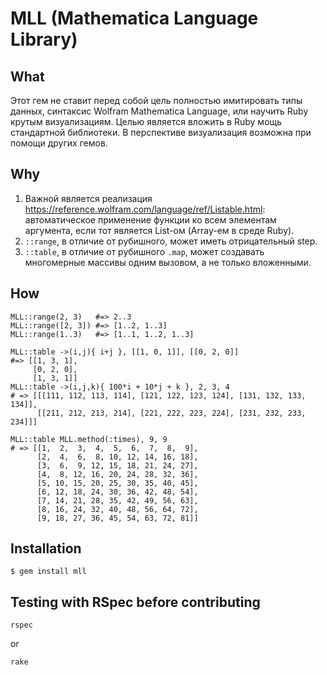 # MLL (Mathematica Language Library)

## What

Этот гем не ставит перед собой цель полностью имитировать типы данных, синтаксис Wolfram Mathematica Language, или научить Ruby крутым визуализациям. Целью является вложить в Ruby мощь стандартной библиотеки. В перспективе визуализация возможна при помощи других гемов.

## Why

1. Важной является реализация https://reference.wolfram.com/language/ref/Listable.html: автоматическое применение функции ко всем элементам аргумента, если тот является List-ом (Array-ем в среде Ruby).
2. `::range`, в отличие от рубишного, может иметь отрицательный step.
3. `::table`, в отличие от рубишного `.map`, может создавать многомерные массивы одним вызовом, а не только вложенными.

## How

    MLL::range(2, 3)   #=> 2..3
    MLL::range([2, 3]) #=> [1..2, 1..3]
    MLL::range(1..3)   #=> [1..1, 1..2, 1..3]

    MLL::table ->(i,j){ i+j }, [[1, 0, 1]], [[0, 2, 0]]
    #=> [[1, 3, 1],
         [0, 2, 0],
         [1, 3, 1]]
    MLL::table ->(i,j,k){ 100*i + 10*j + k }, 2, 3, 4
    # => [[[111, 112, 113, 114], [121, 122, 123, 124], [131, 132, 133, 134]],
          [[211, 212, 213, 214], [221, 222, 223, 224], [231, 232, 233, 234]]]

    MLL::table MLL.method(:times), 9, 9
    # => [[1,  2,  3,  4,  5,  6,  7,  8,  9],
          [2,  4,  6,  8, 10, 12, 14, 16, 18],
          [3,  6,  9, 12, 15, 18, 21, 24, 27],
          [4,  8, 12, 16, 20, 24, 28, 32, 36],
          [5, 10, 15, 20, 25, 30, 35, 40, 45],
          [6, 12, 18, 24, 30, 36, 42, 48, 54],
          [7, 14, 21, 28, 35, 42, 49, 56, 63],
          [8, 16, 24, 32, 40, 48, 56, 64, 72],
          [9, 18, 27, 36, 45, 54, 63, 72, 81]]


## Installation

    $ gem install mll

## Testing with RSpec before contributing

    rspec

or

    rake

